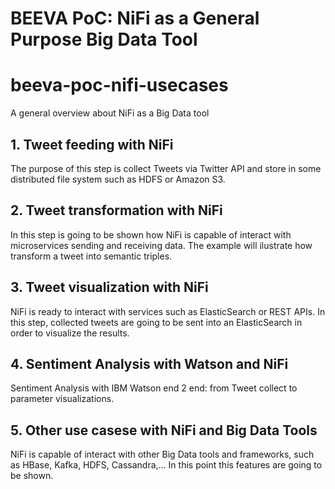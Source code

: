 # BEEVA PoC: NiFi as a General Purpose Big Data Tool

# beeva-poc-nifi-usecases
A general overview about NiFi as a Big Data tool 

## 1. Tweet feeding with NiFi

The purpose of this step is collect Tweets via Twitter API and store in some distributed file system such as HDFS or Amazon S3.

## 2. Tweet transformation with NiFi

In this step is going to be shown how NiFi is capable of interact with microservices sending and receiving data. The example will ilustrate how transform a tweet into semantic triples. 

## 3. Tweet visualization with NiFi

NiFi is ready to interact with services such as ElasticSearch or REST APIs. In this step, collected tweets are going to be sent into an ElasticSearch in order to visualize the results. 

## 4. Sentiment Analysis with Watson and NiFi

Sentiment Analysis with IBM Watson end 2 end: from Tweet collect to parameter visualizations. 

## 5. Other use casese with NiFi and Big Data Tools

NiFi is capable of interact with other Big Data tools and frameworks, such as HBase, Kafka, HDFS, Cassandra,... In this point this features are going to be shown. 